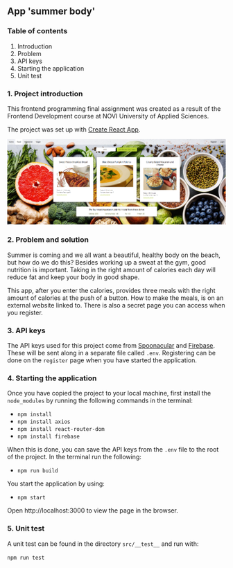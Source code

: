 ## App 'summer body'

### Table of contents

1. Introduction
2. Problem
3. API keys
4. Starting the application
5. Unit test

### 1. Project introduction

This frontend programming final assignment was created as a result of the Frontend Development course at NOVI University of Applied Sciences.

The project was set up with [Create React App](https://github.com/facebook/create-react-app).

![screen.png](src/assets/screen.png)

### 2. Problem and solution

Summer is coming and we all want a beautiful, healthy body on the beach, but how do we do this? Besides working up a sweat at the gym, good nutrition is important. Taking in the right amount of calories each day will reduce fat and keep your body in good shape.

This app, after you enter the calories, provides three meals with the right amount of calories at the push of a button. How to make the meals, is on an external website linked to. There is also a secret page you can access when you register.

### 3. API keys

The API keys used for this project come from [Spoonacular](https://spoonacular.com/food-api/) and
[Firebase](https://firebase.google.com/firebase). These will be sent along in a separate file called `.env`. Registering can be done on the `register` page when you have started the application.
### 4. Starting the application

Once you have copied the project to your local machine, first install the `node_modules` by running the following commands in the terminal:

- `npm install`
- `npm install axios`
- `npm install react-router-dom`
- `npm install firebase`

When this is done, you can save the API keys from the `.env` file to the root of the project. In the terminal run the following:
- `npm run build`

You start the application by using:

- `npm start`

Open http://localhost:3000 to view the page in the browser.

### 5. Unit test

A unit test can be found in the directory `src/__test__` and run with:

`npm run test`